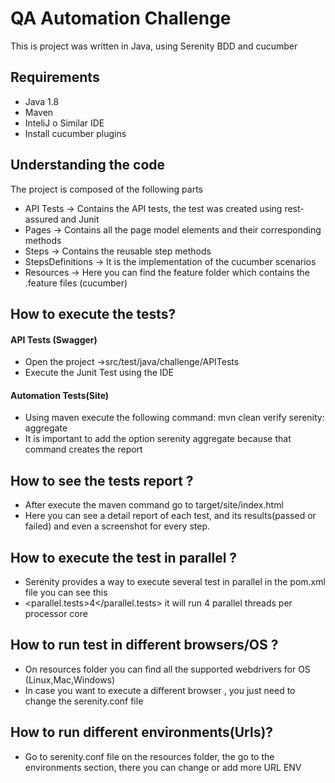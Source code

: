 
# QA Automation Challenge

This is project was written in Java, using Serenity BDD and cucumber

## Requirements
* Java 1.8
* Maven
* InteliJ o Similar IDE
* Install cucumber plugins




## Understanding the code

The project is composed of the following parts

* API Tests -> Contains the API tests, the test was created using rest-assured and Junit
* Pages -> Contains all the page model elements and their corresponding methods
* Steps -> Contains the reusable step methods
* StepsDefinitions -> It is the implementation of the cucumber scenarios
* Resources -> Here you can find the feature folder which contains the .feature files (cucumber)





## How to execute the tests?

#### API Tests (Swagger)
* Open the project ->src/test/java/challenge/APITests
* Execute the Junit Test using the IDE

#### Automation Tests(Site)
* Using maven execute the following command: mvn clean verify serenity: aggregate
* It is important to add the option serenity aggregate because that command creates the report


## How to see the tests report ?
* After execute the maven command go to target/site/index.html
* Here you can see a detail report of each test, and its results(passed or failed) and even a screenshot for every step.

## How to execute the test in parallel ?

* Serenity provides a way to execute several test in parallel in the pom.xml file you can see this
* <parallel.tests>4</parallel.tests> it will run 4 parallel threads per processor core

## How to run test in different browsers/OS ?

* On resources folder you can find all the supported webdrivers for OS (Linux,Mac,Windows)
* In case you want to execute a different browser , you just need to change the serenity.conf file

## How to run different environments(Urls)?

* Go to serenity.conf file on the resources folder, the go to the environments section, there you can change or add more URL ENV


